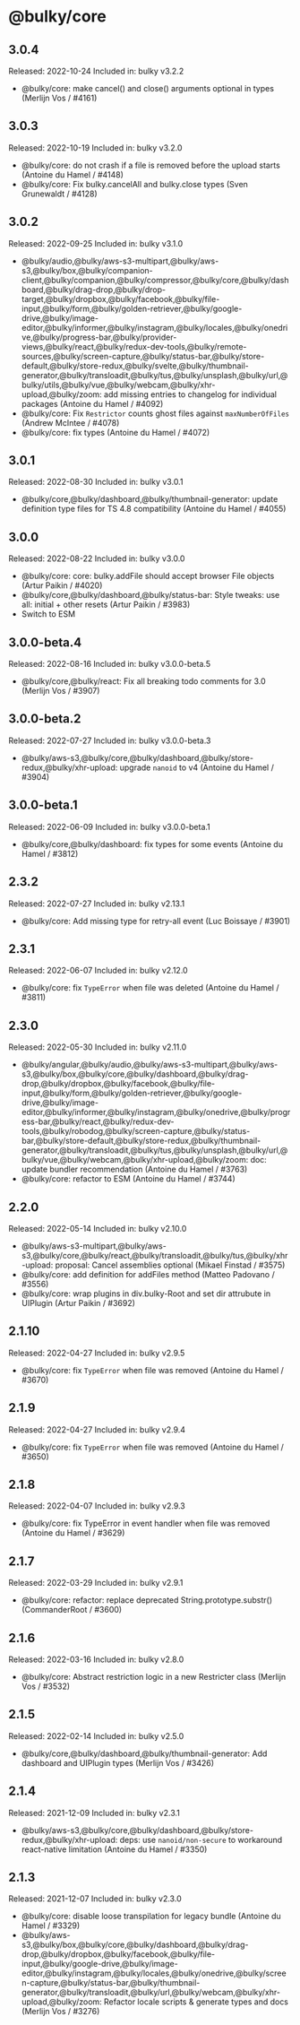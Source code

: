 # @bulky/core

## 3.0.4

Released: 2022-10-24
Included in: bulky v3.2.2

- @bulky/core: make cancel() and close() arguments optional in types (Merlijn Vos / #4161)

## 3.0.3

Released: 2022-10-19
Included in: bulky v3.2.0

- @bulky/core: do not crash if a file is removed before the upload starts (Antoine du Hamel / #4148)
- @bulky/core: Fix bulky.cancelAll and bulky.close types (Sven Grunewaldt / #4128)

## 3.0.2

Released: 2022-09-25
Included in: bulky v3.1.0

- @bulky/audio,@bulky/aws-s3-multipart,@bulky/aws-s3,@bulky/box,@bulky/companion-client,@bulky/companion,@bulky/compressor,@bulky/core,@bulky/dashboard,@bulky/drag-drop,@bulky/drop-target,@bulky/dropbox,@bulky/facebook,@bulky/file-input,@bulky/form,@bulky/golden-retriever,@bulky/google-drive,@bulky/image-editor,@bulky/informer,@bulky/instagram,@bulky/locales,@bulky/onedrive,@bulky/progress-bar,@bulky/provider-views,@bulky/react,@bulky/redux-dev-tools,@bulky/remote-sources,@bulky/screen-capture,@bulky/status-bar,@bulky/store-default,@bulky/store-redux,@bulky/svelte,@bulky/thumbnail-generator,@bulky/transloadit,@bulky/tus,@bulky/unsplash,@bulky/url,@bulky/utils,@bulky/vue,@bulky/webcam,@bulky/xhr-upload,@bulky/zoom: add missing entries to changelog for individual packages (Antoine du Hamel / #4092)
- @bulky/core: Fix `Restrictor` counts ghost files against `maxNumberOfFiles` (Andrew McIntee / #4078)
- @bulky/core: fix types (Antoine du Hamel / #4072)

## 3.0.1

Released: 2022-08-30
Included in: bulky v3.0.1

- @bulky/core,@bulky/dashboard,@bulky/thumbnail-generator: update definition type files for TS 4.8 compatibility (Antoine du Hamel / #4055)

## 3.0.0

Released: 2022-08-22
Included in: bulky v3.0.0

- @bulky/core: core: bulky.addFile should accept browser File objects (Artur Paikin / #4020)
- @bulky/core,@bulky/dashboard,@bulky/status-bar: Style tweaks: use all: initial + other resets (Artur Paikin / #3983)
- Switch to ESM

## 3.0.0-beta.4

Released: 2022-08-16
Included in: bulky v3.0.0-beta.5

- @bulky/core,@bulky/react: Fix all breaking todo comments for 3.0 (Merlijn Vos / #3907)

## 3.0.0-beta.2

Released: 2022-07-27
Included in: bulky v3.0.0-beta.3

- @bulky/aws-s3,@bulky/core,@bulky/dashboard,@bulky/store-redux,@bulky/xhr-upload: upgrade `nanoid` to v4 (Antoine du Hamel / #3904)

## 3.0.0-beta.1

Released: 2022-06-09
Included in: bulky v3.0.0-beta.1

- @bulky/core,@bulky/dashboard: fix types for some events (Antoine du Hamel / #3812)

## 2.3.2

Released: 2022-07-27
Included in: bulky v2.13.1

- @bulky/core: Add missing type for retry-all event (Luc Boissaye / #3901)

## 2.3.1

Released: 2022-06-07
Included in: bulky v2.12.0

- @bulky/core: fix `TypeError` when file was deleted (Antoine du Hamel / #3811)

## 2.3.0

Released: 2022-05-30
Included in: bulky v2.11.0

- @bulky/angular,@bulky/audio,@bulky/aws-s3-multipart,@bulky/aws-s3,@bulky/box,@bulky/core,@bulky/dashboard,@bulky/drag-drop,@bulky/dropbox,@bulky/facebook,@bulky/file-input,@bulky/form,@bulky/golden-retriever,@bulky/google-drive,@bulky/image-editor,@bulky/informer,@bulky/instagram,@bulky/onedrive,@bulky/progress-bar,@bulky/react,@bulky/redux-dev-tools,@bulky/robodog,@bulky/screen-capture,@bulky/status-bar,@bulky/store-default,@bulky/store-redux,@bulky/thumbnail-generator,@bulky/transloadit,@bulky/tus,@bulky/unsplash,@bulky/url,@bulky/vue,@bulky/webcam,@bulky/xhr-upload,@bulky/zoom: doc: update bundler recommendation (Antoine du Hamel / #3763)
- @bulky/core: refactor to ESM (Antoine du Hamel / #3744)

## 2.2.0

Released: 2022-05-14
Included in: bulky v2.10.0

- @bulky/aws-s3-multipart,@bulky/aws-s3,@bulky/core,@bulky/react,@bulky/transloadit,@bulky/tus,@bulky/xhr-upload: proposal: Cancel assemblies optional (Mikael Finstad / #3575)
- @bulky/core: add definition for addFiles method (Matteo Padovano / #3556)
- @bulky/core: wrap plugins in div.bulky-Root and set dir attrubute in UIPlugin (Artur Paikin / #3692)

## 2.1.10

Released: 2022-04-27
Included in: bulky v2.9.5

- @bulky/core: fix `TypeError` when file was removed (Antoine du Hamel / #3670)

## 2.1.9

Released: 2022-04-27
Included in: bulky v2.9.4

- @bulky/core: fix `TypeError` when file was removed (Antoine du Hamel / #3650)

## 2.1.8

Released: 2022-04-07
Included in: bulky v2.9.3

- @bulky/core: fix TypeError in event handler when file was removed (Antoine du Hamel / #3629)

## 2.1.7

Released: 2022-03-29
Included in: bulky v2.9.1

- @bulky/core: refactor: replace deprecated String.prototype.substr() (CommanderRoot / #3600)

## 2.1.6

Released: 2022-03-16
Included in: bulky v2.8.0

- @bulky/core: Abstract restriction logic in a new Restricter class (Merlijn Vos / #3532)

## 2.1.5

Released: 2022-02-14
Included in: bulky v2.5.0

- @bulky/core,@bulky/dashboard,@bulky/thumbnail-generator: Add dashboard and UIPlugin types (Merlijn Vos / #3426)

## 2.1.4

Released: 2021-12-09
Included in: bulky v2.3.1

- @bulky/aws-s3,@bulky/core,@bulky/dashboard,@bulky/store-redux,@bulky/xhr-upload: deps: use `nanoid/non-secure` to workaround react-native limitation (Antoine du Hamel / #3350)

## 2.1.3

Released: 2021-12-07
Included in: bulky v2.3.0

- @bulky/core: disable loose transpilation for legacy bundle (Antoine du Hamel / #3329)
- @bulky/aws-s3,@bulky/box,@bulky/core,@bulky/dashboard,@bulky/drag-drop,@bulky/dropbox,@bulky/facebook,@bulky/file-input,@bulky/google-drive,@bulky/image-editor,@bulky/instagram,@bulky/locales,@bulky/onedrive,@bulky/screen-capture,@bulky/status-bar,@bulky/thumbnail-generator,@bulky/transloadit,@bulky/url,@bulky/webcam,@bulky/xhr-upload,@bulky/zoom: Refactor locale scripts & generate types and docs (Merlijn Vos / #3276)
